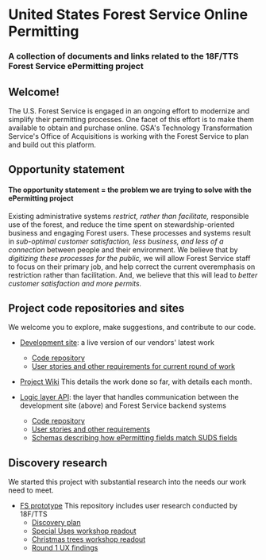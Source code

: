 # United States Forest Service Online Permitting

### A collection of documents and links related to the 18F/TTS Forest Service ePermitting project

## Welcome!

The U.S. Forest Service is engaged in an ongoing effort to modernize and simplify their permitting processes. One facet of this effort is to make them available to obtain and purchase online. GSA's Technology Transformation Service's Office of Acquisitions is working with the Forest Service to plan and build out this platform.

## Opportunity statement

#### The opportunity statement = the problem we are trying to solve with the ePermitting project

Existing administrative systems *restrict, rather than facilitate,* responsible use of the forest, and reduce the time spent on stewardship-oriented business and engaging Forest users. These processes and systems result in *sub-optimal customer satisfaction, less business, and less of a connection* between people and their environment. We believe that by *digitizing these processes for the public,* we will allow Forest Service staff to focus on their primary job, and help correct the current overemphasis on restriction rather than facilitation. And, we believe that this will lead to *better customer satisfaction and more permits.*

## Project code repositories and sites

We welcome you to explore, make suggestions, and contribute to our code.

- [Development site](https://forest-service-intake.app.cloud.gov/): a live version of our vendors' latest work

    - [Code repository](https://github.com/18F/fs-intake-module) 
    - [User stories and other requirements for current round of work](https://github.com/18F/bpa-fs-epermit-intake) 

 - [Project Wiki](https://github.com/18F/fs-online-permitting/wiki) This details the work done so far, with details each month.

- [Logic layer API](https://fs-middlelayer-api.app.cloud.gov/): the layer that handles communication between the development site (above) and Forest Service backend systems
    - [Code repository](https://github.com/18F/fs-middlelayer-api) 
    - [User stories and other requirements](https://github.com/18F/bpa-fs-epermit-api) 
    - [Schemas describing how ePermitting fields match SUDS fields](https://github.com/18F/fs-permit-api-schemas)

## Discovery research

We started this project with substantial research into the needs our work need to meet.

- [FS prototype](https://github.com/18F/forest-service-prototype) This repository includes user research conducted by 18F/TTS
    - [Discovery plan](https://github.com/18F/forest-service-prototype/blob/develop/docs/discovery-plan.pdf)
    - [Special Uses workshop readout](https://github.com/18F/forest-service-prototype/blob/develop/docs/special-uses-read-out.pdf)
    - [Christmas trees workshop readout](https://github.com/18F/forest-service-prototype/blob/develop/docs/christmas-tree-read-out.pdf)
    - [Round 1 UX findings](https://github.com/18F/forest-service-prototype/blob/develop/docs/round1-findings-reccomendations.pdf)
